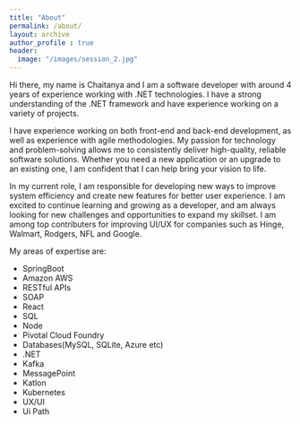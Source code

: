 ```yaml
---
title: "About"
permalink: /about/
layout: archive
author_profile : true
header:
  image: "/images/session_2.jpg"
---
```


Hi there, my name is Chaitanya and I am a software developer with around 4 years of experience working with .NET technologies. I have a strong understanding of the .NET framework and have experience working on a variety of projects. 

I have experience working on both front-end and back-end development, as well as experience with agile methodologies. My passion for technology and problem-solving allows me to consistently deliver high-quality, reliable software solutions. Whether you need a new application or an upgrade to an existing one, I am confident that I can help bring your vision to life.

In my current role, I am responsible for developing new ways to improve system efficiency and create new features for better user experience. I am excited to continue learning and growing as a developer, and am always looking for new challenges and opportunities to expand my skillset.
I am among top contributers for improving UI/UX for companies such as Hinge, Walmart, Rodgers, NFL and Google.

My areas of expertise are:  
   - SpringBoot
   - Amazon AWS
   - RESTful APIs
   - SOAP
   - React
   - SQL
   - Node
   - Pivotal Cloud Foundry
   - Databases(MySQL, SQLite, Azure etc)
   - .NET
   - Kafka
   - MessagePoint
   - Katlon
   - Kubernetes
   - UX/UI
   - Ui Path
